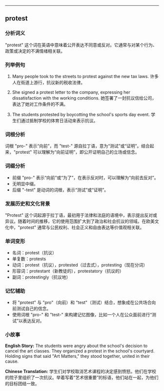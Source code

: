 
---------------
## protest
### 分析词义
"protest" 这个词在英语中意味着公开表达不同意或反对。它通常与对某个行为、政策或决定的不满情绪相关联。

### 列举例句
1. Many people took to the streets to protest against the new tax laws.
   许多人在街道上游行，抗议新的税收法律。

2. She signed a protest letter to the company, expressing her dissatisfaction with the working conditions.
   她签署了一封抗议信给公司，表达了她对工作条件的不满。

3. The students protested by boycotting the school's sports day event.
   学生们通过抵制学校的体育日活动来表示抗议。

### 词根分析
词根 "pro-" 表示“向前”，而 "test-" 源自拉丁语，意为“测试”或“证明”。结合起来，"protest" 可以理解为“向前证明”，即公开证明自己的立场或信念。

### 词缀分析
- 前缀 "pro-" 表示“向前”或“为了”，在表示反对时，可以理解为“向前去反对”。
- 无明显中缀。
- 后缀 "-test" 是动词的词根，表示“测试”或“证明”。

### 发展历史和文化背景
"Protest" 这个词起源于拉丁语，最初用于法律和法庭的语境中，表示提出反对或异议。随着时间的推移，它的使用范围扩大到了政治和社会抗议的领域。在欧美文化中，"protest" 通常与公民权利、社会正义和自由表达等价值观相关联。

### 单词变形
- 名词：protest（抗议）
- 单复数：protests
- 动词：protest（抗议），protested（过去式），protesting（现在分词）
- 形容词：protestant（新教徒的），protestatory（抗议的）
- 副词：protestingly（抗议地）

### 记忆辅助
- 将 "protest" 与 "pro"（向前）和 "test"（测试）结合，想象成在公共场合向前测试自己的信念。
- 使用词根 "pro-" 和 "test-" 来构建记忆图像，比如一个人在公众面前进行“测试”以表达反对。

### 小故事
**English Story:**
The students were angry about the school's decision to cancel the art classes. They organized a protest in the school's courtyard. Holding signs that said "Art Matters," they stood together, united in their cause.

**Chinese Translation:**
学生们对学校取消艺术课程的决定感到愤怒。他们在学校的院子里组织了一次抗议。举着写着“艺术很重要”的标语，他们站在一起，为他们的目标团结一致。


